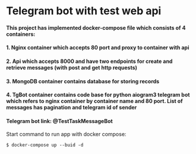 # Telegram bot with test web api #

#### This project has implemented docker-compose file which consists of 4 containers: ####
#### 1. Nginx container which accepts 80 port and proxy to container with api ####
#### 2. Api which accepts 8000 and have two endpoints for create and retrieve messages (with post and get http requests) ####
#### 3. MongoDB container contains database for storing records ####
#### 4. TgBot container contains code base for python aiogram3 telegram bot which refers to nginx container by container name and 80 port. List of messages has pagination and telegram id of sender ####

#### Telegram bot link: @TestTaskMessageBot ####

Start command to run app with docker compose:
```
$ docker-compose up --buid -d
```